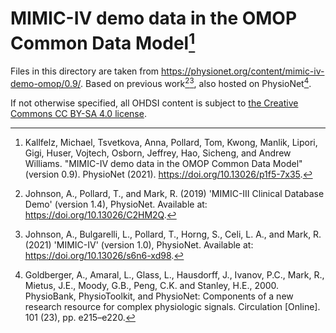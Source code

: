 # MIMIC-IV demo data in the OMOP Common Data Model[^omop-mimic]
[^omop-mimic]: Kallfelz, Michael, Tsvetkova, Anna, Pollard, Tom, Kwong, Manlik, Lipori, Gigi, Huser, Vojtech, Osborn, Jeffrey, Hao, Sicheng, and Andrew Williams. "MIMIC-IV demo data in the OMOP Common Data Model" (version 0.9). PhysioNet (2021). https://doi.org/10.13026/p1f5-7x35.

Files in this directory are taken from https://physionet.org/content/mimic-iv-demo-omop/0.9/.
Based on previous work[^mimic-iii][^mimic-iv], also hosted on PhysioNet[^physionet].
[^physionet]: Goldberger, A., Amaral, L., Glass, L., Hausdorff, J., Ivanov, P.C., Mark, R., Mietus, J.E., Moody, G.B., Peng, C.K. and Stanley, H.E., 2000. PhysioBank, PhysioToolkit, and PhysioNet: Components of a new research resource for complex physiologic signals. Circulation [Online]. 101 (23), pp. e215–e220.
[^mimic-iii]: Johnson, A., Pollard, T., and Mark, R. (2019) 'MIMIC-III Clinical Database Demo' (version 1.4), PhysioNet. Available at: https://doi.org/10.13026/C2HM2Q.
[^mimic-iv]: Johnson, A., Bulgarelli, L., Pollard, T., Horng, S., Celi, L. A., and Mark, R. (2021) 'MIMIC-IV' (version 1.0), PhysioNet. Available at: https://doi.org/10.13026/s6n6-xd98.

If not otherwise specified, all OHDSI content is subject to [the Creative Commons CC BY-SA 4.0 license](https://creativecommons.org/licenses/by-sa/4.0/?ref=chooser-v1).
